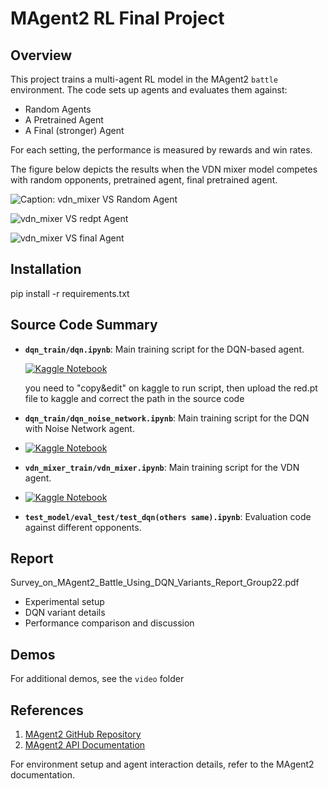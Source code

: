 # MAgent2 RL Final Project

## Overview
This project trains a multi-agent RL model in the MAgent2 `battle` environment. The code sets up agents and evaluates them against:  
- Random Agents  
- A Pretrained Agent  
- A Final (stronger) Agent  

For each setting, the performance is measured by rewards and win rates.

The figure below depicts the results when the VDN mixer model competes with random opponents, pretrained agent, final pretrained agent.

![Caption: vdn_mixer VS Random Agent](https://github.com/user-attachments/assets/796d2134-90ea-4cac-b9bf-d51e1ff0aa9f)


![vdn_mixer VS redpt Agent](https://github.com/user-attachments/assets/14a048ce-ec38-4809-8d85-77bcd1d7772f)


![vdn_mixer VS final Agent](https://github.com/user-attachments/assets/ac1f0f21-b968-45cd-bd09-509223fc9c88)


## Installation
pip install -r requirements.txt
## Source Code Summary
- **`dqn_train/dqn.ipynb`**: Main training script for the DQN-based agent.
  
  [![Kaggle Notebook](https://github.com/user-attachments/assets/fa91a220-a957-49aa-b023-66f4dbcd19d6)](https://www.kaggle.com/code/huyhonglo/dqn-ipynb)
  
  you need to "copy&edit" on kaggle to run script, then upload the red.pt file to kaggle and correct the path in the source code
  
- **`dqn_train/dqn_noise_network.ipynb`**: Main training script for the DQN with Noise Network agent.
- 
    [![Kaggle Notebook](https://github.com/user-attachments/assets/fa91a220-a957-49aa-b023-66f4dbcd19d6)](https://www.kaggle.com/code/huyhonglo/dqn-noise)
  
- **`vdn_mixer_train/vdn_mixer.ipynb`**: Main training script for the VDN agent.
- 
    [![Kaggle Notebook](https://github.com/user-attachments/assets/fa91a220-a957-49aa-b023-66f4dbcd19d6)](https://www.kaggle.com/code/huyhonglo/vdn-mixer)
  
- **`test_model/eval_test/test_dqn(others same).ipynb`**: Evaluation code against different opponents.  

## Report
Survey_on_MAgent2_Battle_Using_DQN_Variants_Report_Group22.pdf
- Experimental setup  
- DQN variant details  
- Performance comparison and discussion  

## Demos
For additional demos, see the `video` folder 

## References
1. [MAgent2 GitHub Repository](https://github.com/Farama-Foundation/MAgent2)  
2. [MAgent2 API Documentation](https://magent2.farama.org/introduction/basic_usage/)  

For environment setup and agent interaction details, refer to the MAgent2 documentation.  
